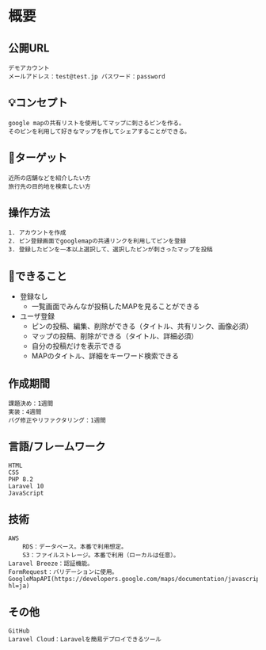 # 概要
## 公開URL
    デモアカウント 
    メールアドレス：test@test.jp パスワード：password
## 💡コンセプト
    google mapの共有リストを使用してマップに刺さるピンを作る。
    そのピンを利用して好きなマップを作してシェアすることができる。
## 🎯ターゲット
    近所の店舗などを紹介したい方
    旅行先の目的地を検索したい方
## 操作方法
    1. アカウントを作成
    2. ピン登録画面でgooglemapの共通リンクを利用してピンを登録
    3. 登録したピンを一本以上選択して、選択したピンが刺さったマップを投稿
## 🐀できること
- 登録なし
    * 一覧画面でみんなが投稿したMAPを見ることができる
- ユーザ登録
    * ピンの投稿、編集、削除ができる（タイトル、共有リンク、画像必須）
    * マップの投稿、削除ができる（タイトル、詳細必須）
    * 自分の投稿だけを表示できる
    * MAPのタイトル、詳細をキーワード検索できる
## 作成期間
    課題決め：1週間
    実装：4週間
    バグ修正やリファクタリング：1週間
## 言語/フレームワーク
    HTML
    CSS
    PHP 8.2
    Laravel 10
    JavaScript
## 技術
    AWS
        RDS：データベース。本番で利用想定。
        S3：ファイルストレージ。本番で利用（ローカルは任意）。
    Laravel Breeze：認証機能。
    FormRequest：バリデーションに使用。
    GoogleMapAPI(https://developers.google.com/maps/documentation/javascript/reference?hl=ja)
## その他
    GitHub
    Laravel Cloud：Laravelを簡易デプロイできるツール